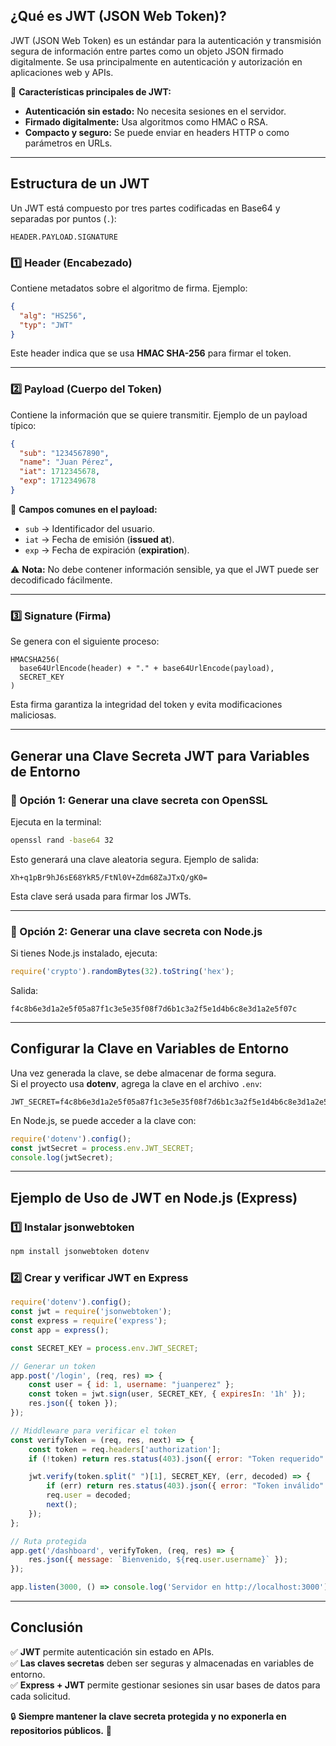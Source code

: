 ## **¿Qué es JWT (JSON Web Token)?**  
JWT (JSON Web Token) es un estándar para la autenticación y transmisión segura de información entre partes como un objeto JSON firmado digitalmente. Se usa principalmente en autenticación y autorización en aplicaciones web y APIs.

🔹 **Características principales de JWT:**  
- **Autenticación sin estado:** No necesita sesiones en el servidor.
- **Firmado digitalmente:** Usa algoritmos como HMAC o RSA.
- **Compacto y seguro:** Se puede enviar en headers HTTP o como parámetros en URLs.

---

## **Estructura de un JWT**  
Un JWT está compuesto por tres partes codificadas en Base64 y separadas por puntos (`.`):

```
HEADER.PAYLOAD.SIGNATURE
```

### **1️⃣ Header (Encabezado)**  
Contiene metadatos sobre el algoritmo de firma. Ejemplo:
```json
{
  "alg": "HS256",
  "typ": "JWT"
}
```
Este header indica que se usa **HMAC SHA-256** para firmar el token.

---

### **2️⃣ Payload (Cuerpo del Token)**  
Contiene la información que se quiere transmitir. Ejemplo de un payload típico:
```json
{
  "sub": "1234567890",
  "name": "Juan Pérez",
  "iat": 1712345678,
  "exp": 1712349678
}
```
🔹 **Campos comunes en el payload:**
- `sub` → Identificador del usuario.
- `iat` → Fecha de emisión (**issued at**).
- `exp` → Fecha de expiración (**expiration**).

⚠️ **Nota:** No debe contener información sensible, ya que el JWT puede ser decodificado fácilmente.

---

### **3️⃣ Signature (Firma)**
Se genera con el siguiente proceso:
```
HMACSHA256(
  base64UrlEncode(header) + "." + base64UrlEncode(payload),
  SECRET_KEY
)
```
Esta firma garantiza la integridad del token y evita modificaciones maliciosas.

---

## **Generar una Clave Secreta JWT para Variables de Entorno**  

### **🔹 Opción 1: Generar una clave secreta con OpenSSL**
Ejecuta en la terminal:
```sh
openssl rand -base64 32
```
Esto generará una clave aleatoria segura. Ejemplo de salida:
```
Xh+q1pBr9hJ6sE68YkR5/FtNl0V+Zdm68ZaJTxQ/gK0=
```
Esta clave será usada para firmar los JWTs.

---

### **🔹 Opción 2: Generar una clave secreta con Node.js**
Si tienes Node.js instalado, ejecuta:
```js
require('crypto').randomBytes(32).toString('hex');
```
Salida:
```
f4c8b6e3d1a2e5f05a87f1c3e5e35f08f7d6b1c3a2f5e1d4b6c8e3d1a2e5f07c
```

---

## **Configurar la Clave en Variables de Entorno**  
Una vez generada la clave, se debe almacenar de forma segura.  
Si el proyecto usa **dotenv**, agrega la clave en el archivo `.env`:

```
JWT_SECRET=f4c8b6e3d1a2e5f05a87f1c3e5e35f08f7d6b1c3a2f5e1d4b6c8e3d1a2e5f07c
```

En Node.js, se puede acceder a la clave con:
```js
require('dotenv').config();
const jwtSecret = process.env.JWT_SECRET;
console.log(jwtSecret);
```

---

## **Ejemplo de Uso de JWT en Node.js (Express)**  

### **1️⃣ Instalar jsonwebtoken**
```sh
npm install jsonwebtoken dotenv
```

### **2️⃣ Crear y verificar JWT en Express**
```js
require('dotenv').config();
const jwt = require('jsonwebtoken');
const express = require('express');
const app = express();

const SECRET_KEY = process.env.JWT_SECRET;

// Generar un token
app.post('/login', (req, res) => {
    const user = { id: 1, username: "juanperez" };
    const token = jwt.sign(user, SECRET_KEY, { expiresIn: '1h' });
    res.json({ token });
});

// Middleware para verificar el token
const verifyToken = (req, res, next) => {
    const token = req.headers['authorization'];
    if (!token) return res.status(403).json({ error: "Token requerido" });

    jwt.verify(token.split(" ")[1], SECRET_KEY, (err, decoded) => {
        if (err) return res.status(403).json({ error: "Token inválido" });
        req.user = decoded;
        next();
    });
};

// Ruta protegida
app.get('/dashboard', verifyToken, (req, res) => {
    res.json({ message: `Bienvenido, ${req.user.username}` });
});

app.listen(3000, () => console.log('Servidor en http://localhost:3000'));
```

---

## **Conclusión**
✅ **JWT** permite autenticación sin estado en APIs.  
✅ **Las claves secretas** deben ser seguras y almacenadas en variables de entorno.  
✅ **Express + JWT** permite gestionar sesiones sin usar bases de datos para cada solicitud.  

🔒 **Siempre mantener la clave secreta protegida y no exponerla en repositorios públicos.** 🚀